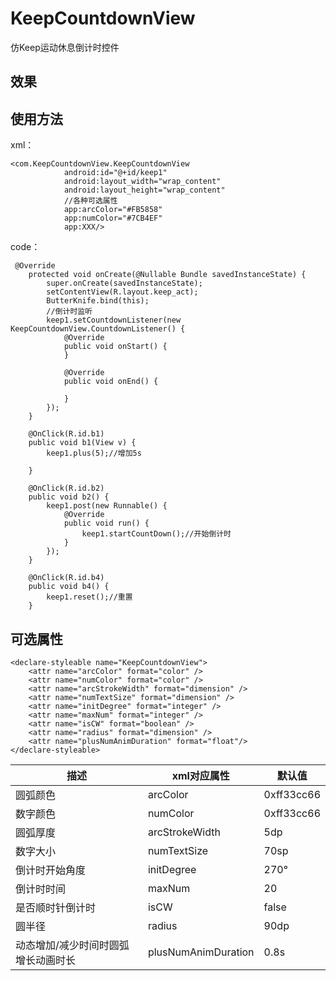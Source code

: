 # KeepCountdownView
仿Keep运动休息倒计时控件

## 效果

## 使用方法


xml：
```
<com.KeepCountdownView.KeepCountdownView
            android:id="@+id/keep1"
            android:layout_width="wrap_content"
            android:layout_height="wrap_content"
            //各种可选属性
            app:arcColor="#FB5858"
            app:numColor="#7CB4EF"
            app:XXX/>
```

code：
```
 @Override
    protected void onCreate(@Nullable Bundle savedInstanceState) {
        super.onCreate(savedInstanceState);
        setContentView(R.layout.keep_act);
        ButterKnife.bind(this);
        //倒计时监听
        keep1.setCountdownListener(new KeepCountdownView.CountdownListener() {
            @Override
            public void onStart() {
            }

            @Override
            public void onEnd() {
               
            }
        });
    }

    @OnClick(R.id.b1)
    public void b1(View v) {
        keep1.plus(5);//增加5s

    }

    @OnClick(R.id.b2)
    public void b2() {
        keep1.post(new Runnable() {
            @Override
            public void run() {
                keep1.startCountDown();//开始倒计时
            }
        });
    }

    @OnClick(R.id.b4)
    public void b4() {
        keep1.reset();//重置
    }
```

## 可选属性
    <declare-styleable name="KeepCountdownView">
        <attr name="arcColor" format="color" />
        <attr name="numColor" format="color" />
        <attr name="arcStrokeWidth" format="dimension" />
        <attr name="numTextSize" format="dimension" />
        <attr name="initDegree" format="integer" />
        <attr name="maxNum" format="integer" />
        <attr name="isCW" format="boolean" />
        <attr name="radius" format="dimension" />
        <attr name="plusNumAnimDuration" format="float"/>
    </declare-styleable>
|描述|xml对应属性|默认值|
|---|---|---|
|圆弧颜色|arcColor|0xff33cc66|
|数字颜色|numColor|0xff33cc66|
|圆弧厚度|arcStrokeWidth|5dp|
|数字大小|numTextSize|70sp|
|倒计时开始角度|initDegree|270°|
|倒计时时间|maxNum|20|
|是否顺时针倒计时|isCW|false|
|圆半径|radius|90dp|
|动态增加/减少时间时圆弧增长动画时长|plusNumAnimDuration|0.8s|


